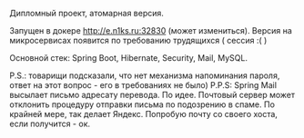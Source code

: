 Дипломный проект, атомарная версия. 

Запущен в докере http://e.n1ks.ru:32830 (может измениться).
Версия на микросервисах появится по требованию трудящихся ( сессия :(  )

Основной стек:
Spring Boot, Hibernate, Security, Mail, MySQL.

P.S.: товарищи подсказали, что нет механизма напоминания пароля, ответ на этот вопрос - его в требованиях не было)
P.P.S: Spring Mail высылает письмо адресату перевода. По идее. Почтовый сервер может отклонить процедуру отправки 
письма по подозрению в спаме.  По крайней мере, так делает Яндекс. 
Попробую почту со своего хоста, если получится - ок. 